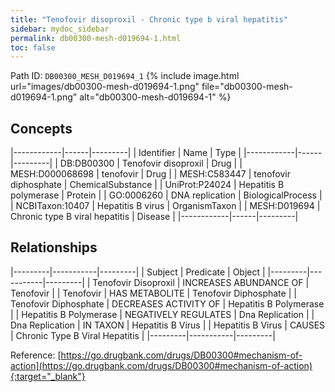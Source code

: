 ```yaml
---
title: "Tenofovir disoproxil - Chronic type b viral hepatitis"
sidebar: mydoc_sidebar
permalink: db00300-mesh-d019694-1.html
toc: false 
---
```



Path ID: `DB00300_MESH_D019694_1`
{% include image.html url="images/db00300-mesh-d019694-1.png" file="db00300-mesh-d019694-1.png" alt="db00300-mesh-d019694-1" %}

## Concepts

|------------|------|---------|
| Identifier | Name | Type    |
|------------|------|---------|
| DB:DB00300 | Tenofovir disoproxil | Drug |
| MESH:D000068698 | tenofovir | Drug |
| MESH:C583447 | tenofovir diphosphate | ChemicalSubstance |
| UniProt:P24024 | Hepatitis B polymerase | Protein |
| GO:0006260 | DNA replication | BiologicalProcess |
| NCBITaxon:10407 | Hepatitis B virus | OrganismTaxon |
| MESH:D019694 | Chronic type B viral hepatitis | Disease |
|------------|------|---------|

## Relationships

|---------|-----------|---------|
| Subject | Predicate | Object  |
|---------|-----------|---------|
| Tenofovir Disoproxil | INCREASES ABUNDANCE OF | Tenofovir |
| Tenofovir | HAS METABOLITE | Tenofovir Diphosphate |
| Tenofovir Diphosphate | DECREASES ACTIVITY OF | Hepatitis B Polymerase |
| Hepatitis B Polymerase | NEGATIVELY REGULATES | Dna Replication |
| Dna Replication | IN TAXON | Hepatitis B Virus |
| Hepatitis B Virus | CAUSES | Chronic Type B Viral Hepatitis |
|---------|-----------|---------|

Reference: [https://go.drugbank.com/drugs/DB00300#mechanism-of-action](https://go.drugbank.com/drugs/DB00300#mechanism-of-action){:target="_blank"}